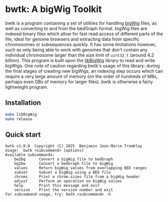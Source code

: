 # bwtk: A bigWig Toolkit

bwtk is a program containing a set of utilities for handling [bigWig](https://genome.ucsc.edu/goldenpath/help/bigWig.html)
files, as well as converting to and from the bedGraph format. bigWig files
are indexed binary files which allow for fast read access of different
parts of the file, ideal for genome browsers and extracting data from specific
chromosomes or subsequences quickly. It has some limitations however, such as
only being able to work with genomes that don't contain any individual
chromosome larger than the size limit of `uint32_t` (around 4.2 billion).
This program is built upon the
[libBigWig](https://github.com/dpryan79/libBigWig) library to read and write
bigWigs. One note of caution regarding bwtk's usage of this library: during the
final stages of creating new bigWigs, an indexing step occurs which can require
a very large amount of memory (on the order of hundreds of MBs, perhaps even
GBs of memory for larger files). bwtk is otherwise a fairly lightweight program.

## Installation

```sh
make libBigWig
make release
```

## Quick start

```
bwtk v1.0.0  Copyright (C) 2025  Benjamin Jean-Marie Tremblay
Usage:  bwtk <subcommand> [options]
Available subcommands:
    bw2bg      Convert a bigWig file to bedGraph
    bg2bw      Convert a bedGraph file to bigWig
    values     Return bigWig values from overlapping BED ranges
    subset     Subset a bigWig using a BED file
    chroms     Print a chrom.sizes file from a bigWig header
    adjust     Perform an operation on bigWig values
    help       Print this message and exit
    version    Print the version number and exit
For subcommand usage, try: bwtk <subcommand> -h
```



